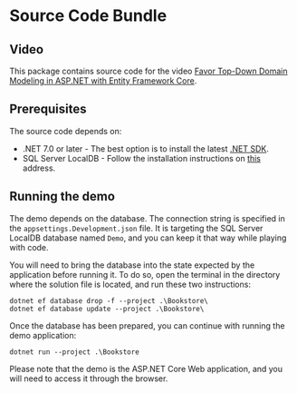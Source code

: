 # Source Code Bundle

## Video

This package contains source code for the video [Favor Top-Down Domain Modeling in ASP.NET with Entity Framework Core](https://youtu.be/oXyXHJyltjA).

## Prerequisites

The source code depends on:

  - .NET 7.0 or later - The best option is to install the latest [.NET SDK](https://dotnet.microsoft.com/en-us/download/visual-studio-sdks).
  - SQL Server LocalDB - Follow the installation instructions on [this](https://learn.microsoft.com/en-us/sql/database-engine/configure-windows/sql-server-express-localdb) address.

## Running the demo

The demo depends on the database. The connection string is specified in the `appsettings.Development.json` file. It is targeting the SQL Server LocalDB database named `Demo`, and you can keep it that way while playing with code.

You will need to bring the database into the state expected by the application before running it. To do so, open the terminal in the directory where the solution file is located, and run these two instructions:

```
dotnet ef database drop -f --project .\Bookstore\
dotnet ef database update --project .\Bookstore\
```

Once the database has been prepared, you can continue with running the demo application:

```
dotnet run --project .\Bookstore
```

Please note that the demo is the ASP.NET Core Web application, and you will need to access it through the browser.